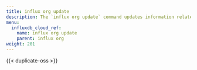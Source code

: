 ```yaml
---
title: influx org update
description: The `influx org update` command updates information related to organizations in InfluxDB.
menu:
  influxdb_cloud_ref:
    name: influx org update
    parent: influx org
weight: 201
---
```


{{< duplicate-oss >}}
